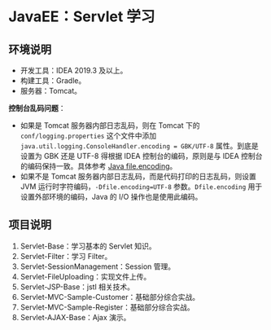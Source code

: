 # JavaEE：Servlet 学习

## 环境说明

- 开发工具：IDEA 2019.3 及以上。
- 构建工具：Gradle。
- 服务器：Tomcat。

**控制台乱码问题**：

- 如果是 Tomcat 服务器内部日志乱码，则在 Tomcat 下的 `conf/logging.properties` 这个文件中添加 `java.util.logging.ConsoleHandler.encoding = GBK/UTF-8` 属性。到底是设置为 GBK 还是 UTF-8 得根据 IDEA 控制台的编码，原则是与 IDEA 控制台的编码保持一致。具体参考 [Java file.encoding](https://www.cnblogs.com/virgosnail/p/10868402.html)。
- 如果不是 Tomcat 服务器内部日志乱码，而是代码打印的日志乱码，则设置 JVM 运行时字符编码，`-Dfile.encoding=UTF-8` 参数。`Dfile.encoding` 用于设置外部环境的编码，Java 的 I/O 操作也是使用此编码。

## 项目说明

1. Servlet-Base：学习基本的 Servlet 知识。
2. Servlet-Filter：学习 Filter。
3. Servlet-SessionManagement：Session 管理。
4. Servlet-FileUploading：实现文件上传。 
5. Servlet-JSP-Base：jstl 相关技术。 
6. Servlet-MVC-Sample-Customer：基础部分综合实战。 
7. Servlet-MVC-Sample-Register：基础部分综合实战。 
8. Servlet-AJAX-Base：Ajax 演示。 
